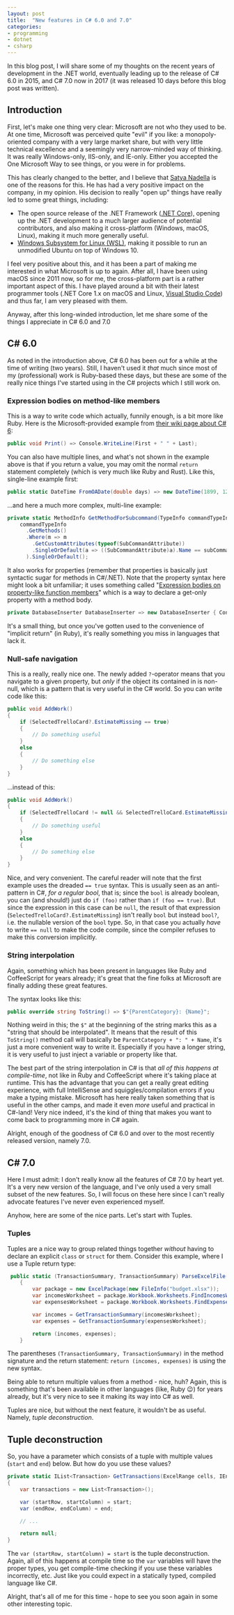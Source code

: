 ```yaml
---
layout: post
title:  "New features in C# 6.0 and 7.0"
categories:
- programming
- dotnet
- csharp
---
```


In this blog post, I will share some of my thoughts on the recent years of development in the .NET world, eventually leading up to the release of C# 6.0 in 2015, and C# 7.0 now in 2017 (it was released 10 days before this blog post was written).

## Introduction

First, let's make one thing very clear: Microsoft are not who they used to be. At one time, Microsoft was perceived quite "evil" if you like: a monopoly-oriented company with a very large market share, but with very little technical excellence and a seemingly very narrow-minded way of thinking. It was really Windows-only, IIS-only, and IE-only. Either you accepted the One Microsoft Way to see things, or you were in for problems.

This has clearly changed to the better, and I believe that [Satya Nadella](https://en.wikipedia.org/wiki/Satya_Nadella) is one of the reasons for this. He has had a very positive impact on the company, in my opinion. His decision to really "open up" things have really led to some great things, including:

- The open source release of the .NET Framework ([.NET Core](https://www.microsoft.com/net/download/core)), opening up the .NET development to a much larger audience of potential contributors, and also making it cross-platform (Windows, macOS, Linux), making it much more generally useful.
- [Windows Subsystem for Linux (WSL)](https://msdn.microsoft.com/commandline/wsl/about), making it possible to run an unmodified Ubuntu on top of Windows 10.

I feel very positive about this, and it has been a part of making me interested in what Microsoft is up to again. After all, I have been using macOS since 2011 now, so for me, the cross-platform part is a rather important aspect of this. I have played around a bit with their latest programmer tools (.NET Core 1.x on macOS and Linux, [Visual Studio Code](https://code.visualstudio.com/)) and thus far, I am very pleased with them.

Anyway, after this long-winded introduction, let me share some of the things I appreciate in C# 6.0 and 7.0

## C# 6.0

As noted in the introduction above, C# 6.0 has been out for a while at the time of writing (two years). Still, I haven't used it _that_ much since most of my (professional) work is Ruby-based these days, but these are some of the really nice things I've started using in the C# projects which I still work on.

### Expression bodies on method-like members

This is a way to write code which actually, funnily enough, is a bit more like Ruby. Here is the Microsoft-provided example from [their wiki page about C# 6](https://github.com/dotnet/roslyn/wiki/New-Language-Features-in-C%23-6):

```csharp
public void Print() => Console.WriteLine(First + " " + Last);
```

You can also have multiple lines, and what's not shown in the example above is that if you return a value, you may omit the normal `return` statement completely (which is very much like Ruby and Rust). Like this, single-line example first:

```csharp
public static DateTime FromOADate(double days) => new DateTime(1899, 12, 30).AddDays(days);
```

...and here a much more complex, multi-line example:

```csharp
private static MethodInfo GetMethodForSubcommand(TypeInfo commandTypeInfo, string subCommand) =>
    commandTypeInfo
      .GetMethods()
      .Where(m => m
        .GetCustomAttributes(typeof(SubCommandAttribute))
        .SingleOrDefault(a => ((SubCommandAttribute)a).Name == subCommand) != null
      ).SingleOrDefault();
```

It also works for properties (remember that properties is basically just syntactic sugar for methods in C#/.NET). Note that the property syntax here might look a bit unfamiliar; it uses something called "[Expression bodies on property-like function members](https://github.com/dotnet/roslyn/wiki/New-Language-Features-in-C%23-6#expression-bodies-on-property-like-function-members)" which is a way to declare a get-only property with a method body.

```csharp
private DatabaseInserter DatabaseInserter => new DatabaseInserter { ConnectionString = ConnectionString };
```

It's a small thing, but once you've gotten used to the convenience of "implicit return" (in Ruby), it's really something you miss in languages that lack it.

### Null-safe navigation

This is a really, really nice one. The newly added `?`-operator means that you navigate to a given property, but _only_ if the object its contained in is non-null, which is a pattern that is very useful in the C# world. So you can write code like this:

```csharp
public void AddWork()
{
    if (SelectedTrelloCard?.EstimateMissing == true)
    {
        // Do something useful
    }
    else
    {
        // Do something else
    }
}
```

...instead of this:

```csharp
public void AddWork()
{
    if (SelectedTrelloCard != null && SelectedTrelloCard.EstimateMissing)
    {
        // Do something useful
    }
    else
    {
        // Do something else
    }
}
```

Nice, and very convenient. The careful reader will note that the first example uses the dreaded `== true` syntax. This is usually seen as an anti-pattern in C#, _for a regular bool_, that is; since the `bool` is already boolean, you can (and should!) just do `if (foo)` rather than `if (foo == true)`. But since the expression in this case can be `null`, the result of that expression (`SelectedTrelloCard?.EstimateMissing`) isn't really `bool` but instead `bool?`, i.e. the nullable version of the `bool` type. So, in that case you actually _have_ to write `== null` to make the code compile, since the compiler refuses to make this conversion implicitly.

### String interpolation

Again, something which has been present in languages like Ruby and CoffeeScript for years already; it's great that the fine folks at Microsoft are finally adding these great features.

The syntax looks like this:

```csharp
public override string ToString() => $"{ParentCategory}: {Name}";
```

Nothing weird in this; the `$"` at the beginning of the string marks this as a "string that should be interpolated". It means that the result of this `ToString()` method call will basically be `ParentCategory + ": " + Name`, it's just a more convenient way to write it. Especially if you have a longer string, it is very useful to just inject a variable or property like that.

The best part of the string interpolation in C# is that _all of this happens at compile-time_, not like in Ruby and CoffeeScript where it's taking place at runtime. This has the advantage that you can get a really great editing experience, with full IntelliSense and squiggles/compilation errors if you make a typing mistake. Microsoft has here really taken something that is useful in the other camps, and made it even _more_ useful and practical in C#-land! Very nice indeed, it's the kind of thing that makes you want to come back to programming more in C# again.

Alright, enough of the goodness of C# 6.0 and over to the most recently released version, namely 7.0.

## C# 7.0

Here I must admit: I don't really know all the features of C# 7.0 by heart yet. It's a very new version of the language, and I've only used a very small subset of the new features. So, I will focus on these here since I can't really advocate features I've never even experienced myself.

Anyhow, here are some of the nice parts. Let's start with Tuples.

### Tuples

Tuples are a nice way to group related things together _without_ having to declare an explicit `class` or `struct` for them. Consider this example, where I use a Tuple return type:

```csharp
 public static (TransactionSummary, TransactionSummary) ParseExcelFile()
    {
        var package = new ExcelPackage(new FileInfo("budget.xlsx"));
        var incomesWorksheet = package.Workbook.Worksheets.FindIncomesWorksheet();
        var expensesWorksheet = package.Workbook.Worksheets.FindExpensesWorksheet();

        var incomes = GetTransactionSummary(incomesWorksheet);
        var expenses = GetTransactionSummary(expensesWorksheet);

        return (incomes, expenses);
    }
```

The parentheses `(TransactionSummary, TransactionSummary)` in the method signature and the return statement: `return (incomes, expenses)` is using the new syntax.

Being able to return multiple values from a method - nice, huh? Again, this is something that's been available in other languages (like, Ruby :wink:) for years already, but it's very nice to see it making its way into C# as well.

Tuples are nice, but without the next feature, it wouldn't be as useful. Namely, _tuple deconstruction_.

## Tuple deconstruction

So, you have a parameter which consists of a tuple with multiple values (`start` and `end`) below. But how do you use these values?

```csharp
private static IList<Transaction> GetTransactions(ExcelRange cells, IEnumerable<SubCategory> subCategories, (int, int) start, (int, int) end)
{
    var transactions = new List<Transaction>();

    var (startRow, startColumn) = start;
    var (endRow, endColumn) = end;

    // ...

    return null;
}
```

The `var (startRow, startColumn) = start` is the tuple deconstruction. Again, all of this happens at compile time so the `var` variables will have the proper types, you get compile-time checking if you use these variables incorrectly, etc. Just like you could expect in a statically typed, compiled language like C#.

Alright, that's all of me for this time - hope to see you soon again in some other interesting topic.
